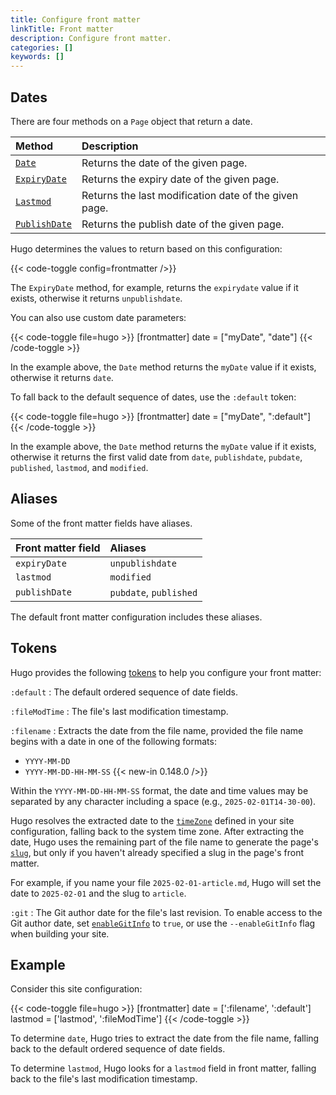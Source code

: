 ```yaml
---
title: Configure front matter
linkTitle: Front matter
description: Configure front matter.
categories: []
keywords: []
---
```


## Dates

There are four methods on a `Page` object that return a date.

Method|Description
:--|:--
[`Date`]|Returns the date of the given page.
[`ExpiryDate`]|Returns the expiry date of the given page.
[`Lastmod`]|Returns the last modification date of the given page.
[`PublishDate`]|Returns the publish date of the given page.

[`Date`]: /methods/page/date
[`ExpiryDate`]: /methods/page/expirydate
[`Lastmod`]: /methods/page/lastmod
[`PublishDate`]: /methods/page/publishdate

Hugo determines the values to return based on this configuration:

{{< code-toggle config=frontmatter />}}

The `ExpiryDate` method, for example, returns the `expirydate` value if it exists, otherwise it returns `unpublishdate`.

You can also use custom date parameters:

{{< code-toggle file=hugo >}}
[frontmatter]
date = ["myDate", "date"]
{{< /code-toggle >}}

In the example above, the `Date` method returns the `myDate` value if it exists, otherwise it returns `date`.

To fall back to the default sequence of dates, use the `:default` token:

{{< code-toggle file=hugo >}}
[frontmatter]
date = ["myDate", ":default"]
{{< /code-toggle >}}

In the example above, the `Date` method returns the `myDate` value if it exists, otherwise it returns the first valid date from `date`, `publishdate`, `pubdate`, `published`, `lastmod`, and `modified`.

## Aliases

Some of the front matter fields have aliases.

Front matter field|Aliases
:--|:--
`expiryDate`|`unpublishdate`
`lastmod`|`modified`
`publishDate`|`pubdate`, `published`

The default front matter configuration includes these aliases.

## Tokens

Hugo provides the following [tokens](g) to help you configure your front matter:

`:default`
: The default ordered sequence of date fields.

`:fileModTime`
: The file's last modification timestamp.

`:filename`
: Extracts the date from the file name, provided the file name begins with a date in one of the following formats:

  - `YYYY-MM-DD`
  - `YYYY-MM-DD-HH-MM-SS` {{< new-in 0.148.0 />}}

  Within the `YYYY-MM-DD-HH-MM-SS` format, the date and time values may be separated by any character including a space (e.g., `2025-02-01T14-30-00`).

  Hugo resolves the extracted date to the [`timeZone`] defined in your site configuration, falling back to the system time zone. After extracting the date, Hugo uses the remaining part of the file name to generate the page's [`slug`], but only if you haven't already specified a slug in the page's front matter.

  For example, if you name your file `2025-02-01-article.md`, Hugo will set the date to `2025-02-01` and the slug to `article`.

`:git`
: The Git author date for the file's last revision. To enable access to the Git author date, set [`enableGitInfo`] to `true`, or use the `--enableGitInfo` flag when building your site.

## Example

Consider this site configuration:

{{< code-toggle file=hugo >}}
[frontmatter]
date = [':filename', ':default']
lastmod = ['lastmod', ':fileModTime']
{{< /code-toggle >}}

To determine `date`, Hugo tries to extract the date from the file name, falling back to the default ordered sequence of date fields.

To determine `lastmod`, Hugo looks for a `lastmod` field in front matter, falling back to the file's last modification timestamp.

[`enableGitInfo`]: /configuration/all/#enablegitinfo
[`slug`]: /content-management/front-matter/#slug
[`timeZone`]: /configuration/all/#timezone
